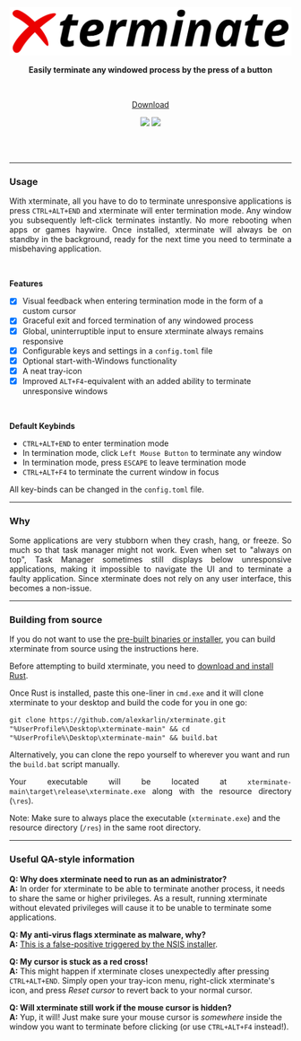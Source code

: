 <br><br>

<p align="center"><img src="images/logo.png?raw=true" alt="xterminate logo" border="0"></p>

**<p align="center">Easily terminate any windowed process by the press of a button</p>**

<br>

<p align="center"><a href="https://github.com/alexkarlin/xterminate/releases/latest/download/xterminate-setup.exe">Download</a></p>

<p align="center">
  <img src="https://img.shields.io/github/downloads/alexkarlin/xterminate/total">
  <img src="https://img.shields.io/github/license/alexkarlin/xterminate">
</p>

<br><br>

---

### Usage

<p align="justify">
  With xterminate, all you have to do to terminate unresponsive applications is press <code>CTRL+ALT+END</code> and xterminate will enter termination mode. Any window you subsequently left-click terminates instantly. No more rebooting when apps or games haywire. Once installed, xterminate will always be on standby in the background, ready for the next time you need to terminate a misbehaving application.
</p>

<br>

**<p>Features</p>**
  - [x] Visual feedback when entering termination mode in the form of a custom cursor
  - [x] Graceful exit and forced termination of any windowed process
  - [x] Global, uninterruptible input to ensure xterminate always remains responsive
  - [x] Configurable keys and settings in a `config.toml` file
  - [x] Optional start-with-Windows functionality
  - [x] A neat tray-icon
  - [x] Improved `ALT+F4`-equivalent with an added ability to terminate unresponsive windows

<br>

**<p>Default Keybinds</p>**
  - `CTRL+ALT+END` to enter termination mode
  - In termination mode, click `Left Mouse Button` to terminate any window
  - In termination mode, press `ESCAPE` to leave termination mode
  - `CTRL+ALT+F4` to terminate the current window in focus

All key-binds can be changed in the `config.toml` file.

---

### Why

<p align="justify">
  Some applications are very stubborn when they crash, hang, or freeze. So much so that task manager might not work. Even when set to 
  "always on top", Task Manager sometimes still displays below unresponsive applications, making it impossible to navigate the UI and to terminate a faulty application. Since xterminate does not rely on any user interface, this becomes a non-issue.
</p>

---

### Building from source
If you do not want to use the <a href="https://github.com/alexkarlin/xterminate/releases/">pre-built binaries or installer</a>, you can build xterminate from source using the instructions here.

Before attempting to build xterminate, you need to [download and install Rust](https://www.rust-lang.org/tools/install).

Once Rust is installed, paste this one-liner in `cmd.exe` and it will clone xterminate to your desktop and build the code for you in one go:

    git clone https://github.com/alexkarlin/xterminate.git "%UserProfile%\Desktop\xterminate-main" && cd "%UserProfile%\Desktop\xterminate-main" && build.bat

Alternatively, you can clone the repo yourself to wherever you want and run the `build.bat` script manually.

<p align="justify">
  Your executable will be located at <code>xterminate-main\target\release\xterminate.exe</code> along with the resource directory (<code>\res</code>). 
</p>

Note: Make sure to always place the executable (`xterminate.exe`) and the resource directory (`/res`) in the same root directory.

---

### Useful QA-style information
**Q: Why does xterminate need to run as an administrator?**
<br>**A:** In order for xterminate to be able to terminate another process, it needs to share the same or higher privileges. As a result, running xterminate without elevated privileges will cause it to be unable to terminate some applications.

**Q: My anti-virus flags xterminate as malware, why?**
<br>**A:** [This is a false-positive triggered by the NSIS installer](https://nsis.sourceforge.io/NSIS_False_Positives).

**Q: My cursor is stuck as a red cross!**
<br>**A:** This might happen if xterminate closes unexpectedly after pressing `CTRL+ALT+END`.
Simply open your tray-icon menu, right-click xterminate's icon, and press _Reset cursor_ to revert back to your normal cursor.

**Q: Will xterminate still work if the mouse cursor is hidden?**
<br>**A:** Yup, it will! Just make sure your mouse cursor is _somewhere_ inside the window you want to terminate before clicking (or use `CTRL+ALT+F4` instead!).
